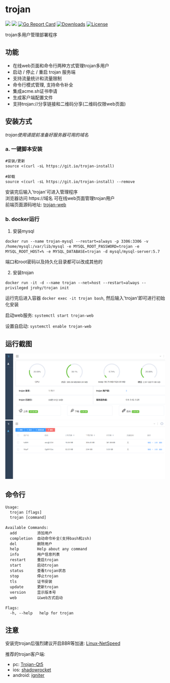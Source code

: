 # trojan
![](https://img.shields.io/github/v/release/Jrohy/trojan.svg) 
![](https://img.shields.io/docker/pulls/jrohy/trojan.svg)
[![Go Report Card](https://goreportcard.com/badge/github.com/Jrohy/trojan)](https://goreportcard.com/report/github.com/Jrohy/trojan)
[![Downloads](https://img.shields.io/github/downloads/Jrohy/trojan/total.svg)](https://img.shields.io/github/downloads/Jrohy/trojan/total.svg)
[![License](https://img.shields.io/badge/license-GPL%20V3-blue.svg?longCache=true)](https://www.gnu.org/licenses/gpl-3.0.en.html)


trojan多用户管理部署程序

## 功能
- 在线web页面和命令行两种方式管理trojan多用户
- 启动 / 停止 / 重启 trojan 服务端
- 支持流量统计和流量限制
- 命令行模式管理, 支持命令补全
- 集成acme.sh证书申请
- 生成客户端配置文件
- 支持trojan://分享链接和二维码分享(二维码仅限web页面)

## 安装方式
*trojan使用请提前准备好服务器可用的域名*  

###  a. 一键脚本安装
```
#安装/更新
source <(curl -sL https://git.io/trojan-install)

#卸载
source <(curl -sL https://git.io/trojan-install) --remove

```
安装完后输入'trojan'可进入管理程序   
浏览器访问 https://域名 可在线web页面管理trojan用户  
前端页面源码地址: [trojan-web](https://github.com/Jrohy/trojan-web)

### b. docker运行
1. 安装mysql
```
docker run --name trojan-mysql --restart=always -p 3306:3306 -v /home/mysql:/var/lib/mysql -e MYSQL_ROOT_PASSWORD=trojan -e MYSQL_ROOT_HOST=% -e MYSQL_DATABASE=trojan -d mysql/mysql-server:5.7
```
端口和root密码以及持久化目录都可以改成其他的

2. 安装trojan
```
docker run -it -d --name trojan --net=host --restart=always --privileged jrohy/trojan init
```
运行完后进入容器 `docker exec -it trojan bash`, 然后输入'trojan'即可进行初始化安装   

启动web服务: `systemctl start trojan-web`   

设置自启动: `systemctl enable trojan-web`

## 运行截图
![avatar](asset/1.png)
![avatar](asset/2.png)

## 命令行
```
Usage:
  trojan [flags]
  trojan [command]

Available Commands:
  add         添加用户
  completion  自动命令补全(支持bash和zsh)
  del         删除用户
  help        Help about any command
  info        用户信息列表
  restart     重启trojan
  start       启动trojan
  status      查看trojan状态
  stop        停止trojan
  tls         证书安装
  update      更新trojan
  version     显示版本号
  web         以web方式启动

Flags:
  -h, --help   help for trojan
```

## 注意
安装完trojan后强烈建议开启BBR等加速: [Linux-NetSpeed](https://github.com/chiakge/Linux-NetSpeed)  

推荐的trojan客户端: 
   - pc: [Trojan-Qt5](https://github.com/TheWanderingCoel/Trojan-Qt5)
   - ios: [shadowrocket](https://apps.apple.com/us/app/shadowrocket/id932747118)
   - android: [igniter](https://github.com/trojan-gfw/igniter)
